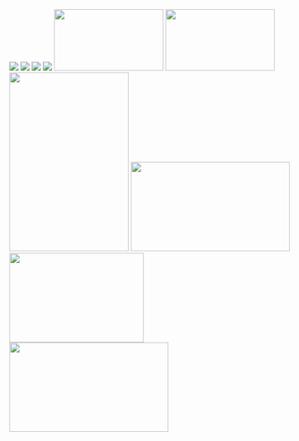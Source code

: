 <img src="https://www.freeimg.cn/i/2024/01/23/65af7640c4102.jpg">
<img src="https://www.freeimg.cn/i/2024/01/23/65af865e6ea17.jpg">
<img src="https://www.freeimg.cn/i/2024/01/23/65af865e76c86.jpg">
<img src="https://www.freeimg.cn/i/2024/01/23/65af870b74abe.jpg">
<img src="https://www.freeimg.cn/i/2024/01/23/65af76407596f.jpg" width='195' height='110'>
<img src="https://www.freeimg.cn/i/2024/01/23/65af7640a4859.jpg" width='195' height='110'>
<img src="https://www.freeimg.cn/i/2024/01/23/65af76409d0d5.jpg" width='213' height='320'>
<img src="https://www.freeimg.cn/i/2024/01/23/65af7640adc9b.jpg" width='284' height='160'>
<img src="https://www.freeimg.cn/i/2024/01/23/65af76409a698.jpg" width='240' height='160'>
<img src="https://www.freeimg.cn/i/2024/01/23/65af7640ab43a.jpg" width='284' height='160'>
